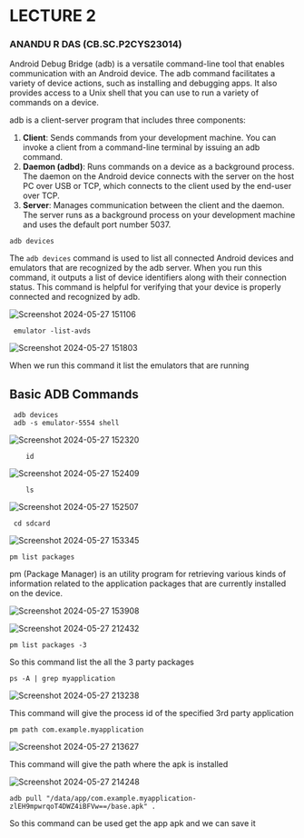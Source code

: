 
# LECTURE 2

### ANANDU R DAS (CB.SC.P2CYS23014)

Android Debug Bridge (adb) is a versatile command-line tool that enables communication with an Android device. The adb command facilitates a variety of device actions, such as installing and debugging apps. It also provides access to a Unix shell that you can use to run a variety of commands on a device.

adb is a client-server program that includes three components:

1. **Client**: Sends commands from your development machine. You can invoke a client from a command-line terminal by issuing an adb command.
2. **Daemon (adbd)**: Runs commands on a device as a background process. The daemon on the Android device connects with the server on the host PC over USB or TCP, which connects to the client used by the end-user over TCP.
3. **Server**: Manages communication between the client and the daemon. The server runs as a background process on your development machine and uses the default port number 5037.


``` 
adb devices
```

The `adb devices` command is used to list all connected Android devices and emulators that are recognized by the adb server. When you run this command, it outputs a list of device identifiers along with their connection status. This command is helpful for verifying that your device is properly connected and recognized by adb.

![Screenshot 2024-05-27 151106](https://github.com/anandurdas11/Android_security/assets/83402050/6a1a7546-1496-4058-835b-c474acd839c7)


```
 emulator -list-avds
```

![Screenshot 2024-05-27 151803](https://github.com/anandurdas11/Android_security/assets/83402050/11b4450d-2478-4d4e-9dbc-da7dc0f673eb)

When we run this command it list the emulators that are running

## Basic ADB Commands


```
 adb devices
 adb -s emulator-5554 shell
```

![Screenshot 2024-05-27 152320](https://github.com/anandurdas11/Android_security/assets/83402050/8492f79a-f0fe-4aec-bc7a-4532fc924780)


```
	id
```

![Screenshot 2024-05-27 152409](https://github.com/anandurdas11/Android_security/assets/83402050/a6ef5a06-26c9-4a0c-a289-a068eec7ce6f)



```
	ls
```

![Screenshot 2024-05-27 152507](https://github.com/anandurdas11/Android_security/assets/83402050/d5ba31ee-7199-4c28-aac4-8eb9f1f88ee6)


```
 cd sdcard
```


![Screenshot 2024-05-27 153345](https://github.com/anandurdas11/Android_security/assets/83402050/695b4900-8f21-4379-aa67-5c6612fca019)



```
pm list packages
```

pm (Package Manager) is an utility program for retrieving various kinds of information related to the application packages that are currently installed on the device.

![Screenshot 2024-05-27 153908](https://github.com/anandurdas11/Android_security/assets/83402050/475d58af-954b-480b-80d0-d501e97a4102)

![Screenshot 2024-05-27 212432](https://github.com/anandurdas11/Android_security/assets/83402050/786340d2-b18b-4acd-906b-8d2eb195510e)


```
pm list packages -3
```

So this command list the all the 3 party packages

```
ps -A | grep myapplication 
```

![Screenshot 2024-05-27 213238](https://github.com/anandurdas11/Android_security/assets/83402050/da6215d4-4ce0-4779-9c1d-2a65956392ad)


This command will give the process id of the specified 3rd party application


```
pm path com.example.myapplication
```
![Screenshot 2024-05-27 213627](https://github.com/anandurdas11/Android_security/assets/83402050/d2ab0477-f094-44a5-b00a-8467494b331d)

This command will give the path where the apk is installed


![Screenshot 2024-05-27 214248](https://github.com/anandurdas11/Android_security/assets/83402050/2d3795c0-3f62-46b0-882f-b094190c811f)


```
adb pull "/data/app/com.example.myapplication-zlEH9mpwrqoT4DWZ4iBFVw==/base.apk" .
```

So this command can be used get the app apk and we can save it 


